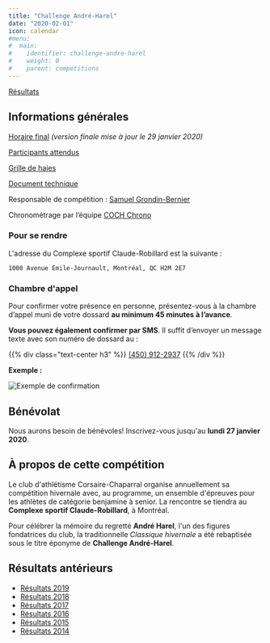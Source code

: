 ```yaml
---
title: "Challenge André-Harel"
date: "2020-02-01"
icon: calendar
#menu:
#  main:
#    identifier: challenge-andre-harel
#    weight: 0
#    parent: competitions
---
```


<a href="https://avs-sport.com/comp_main.php?comp=452" target="_blank" class="btn btn-primary">Résultats</a>

## Informations générales

[Horaire final](https://assets.corsaire-chaparral.org/competitions/2020/challenge-andre-harel-2020-horaire-final.pdf) _(version finale mise à jour le 29 janvier 2020)_

[Participants attendus](http://athletisme-quebec.ca/medias/performances-challenge-andreharel.pdf)

[Grille de haies](https://assets.corsaire-chaparral.org/competitions/2020/challenge-andre-harel-grille-haies.pdf)

[Document technique](https://campagnes.corsaire-chaparral.org/asset/466:challenge-andre-harel-document-technique-2020)

Responsable de compétition : [Samuel Grondin-Bernier](mailto:grondin750@hotmail.com)

Chronométrage par l’équipe [COCH Chrono](mailto:chronometrage@corsaire-chaparral.org)

### Pour se rendre

L'adresse du Complexe sportif Claude-Robillard est la suivante :

```
1000 Avenue Émile-Journault, Montréal, QC H2M 2E7
```

### Chambre d'appel

Pour confirmer votre présence en personne, présentez-vous à la chambre d’appel muni de votre dossard **au minimum 45 minutes à l’avance**.


**Vous pouvez également confirmer par SMS**. Il suffit d’envoyer un message texte avec son numéro de dossard au :

{{% div class="text-center h3" %}}
[(450) 912-2937](tel:+14509122937)
{{% /div %}}

**Exemple :**

![Exemple de confirmation](https://campagnes.corsaire-chaparral.org/media/images/c7d2d31b1c5e98445ed4cfa26b4caef0.png)

## Bénévolat

Nous aurons besoin de bénévoles! Inscrivez-vous jusqu'au **lundi 27 janvier 2020**.

<!--
<a class="btn btn-primary btn-large" href="https://campagnes.corsaire-chaparral.org/benevolat-challenge-andre-harel-2020">Bénévolat</a>
-->

## À propos de cette compétition

Le club d'athlétisme Corsaire-Chaparral organise annuellement sa compétition hivernale avec, au programme, un ensemble d'épreuves pour les athlètes de catégorie benjamine à senior. La rencontre se tiendra au **Complexe sportif Claude-Robillard**, à Montréal.

Pour célébrer la mémoire du regretté **André Harel**, l'un des figures fondatrices du club, la traditionnelle _Classique hivernale_ a été rebaptisée sous le titre éponyme de **Challenge André-Harel**.

## Résultats antérieurs

* [Résultats 2019](/resultats/2019/challenge-andre-harel/)
* [Résultats 2018](/resultats/2018/challenge-andre-harel/)
* [Résultats 2017](/resultats/2017/classique-hivernale-coch-2017/)
* [Résultats 2016](/resultats/2016/classique-hivernale-coch-2016/)
* [Résultats 2015](/resultats/2015/classique-hivernale-coch-2015/)
* [Résultats 2014](/resultats/2014/classique-hivernale-coch-2014/)
